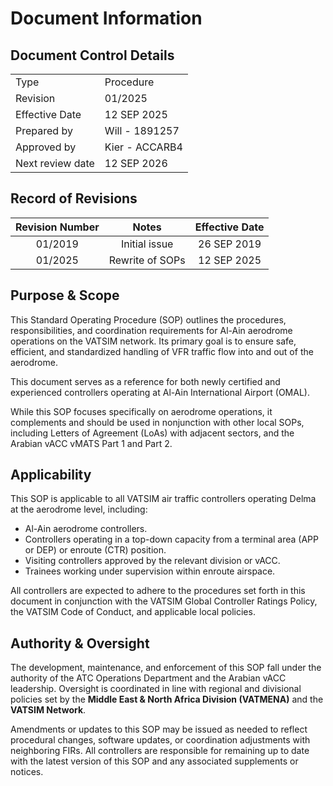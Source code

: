 # Document Information
## Document Control Details
|                     |                                                   |
|---------------------|---------------------------------------------------|
|         Type        |                    Procedure                      |
|       Revision      |                     01/2025                       |
|    Effective Date   |                    12 SEP 2025                    |
|     Prepared by     |                    Will - 1891257                 |
|     Approved by     |                    Kier - ACCARB4                 |
|   Next review date  |                    12 SEP 2026                    |

## Record of Revisions
| Revision Number   | Notes            | Effective Date       |
|:-----------------:|:----------------:|:--------------------:|
| 01/2019           | Initial issue    | 26 SEP 2019          |
| 01/2025           | Rewrite of SOPs  | 12 SEP 2025          |

## Purpose & Scope
This Standard Operating Procedure (SOP) outlines the procedures, responsibilities, and coordination requirements for Al-Ain aerodrome operations on the VATSIM network. Its primary goal is to ensure safe, efficient, and standardized handling of VFR traffic flow into and out of the aerodrome.

This document serves as a reference for both newly certified and experienced controllers operating at Al-Ain International Airport (OMAL).

While this SOP focuses specifically on aerodrome operations, it complements and should be used in nonjunction with other local SOPs, including Letters of Agreement (LoAs) with adjacent sectors, and the Arabian vACC vMATS Part 1 and Part 2.

## Applicability
This SOP is applicable to all VATSIM air traffic controllers operating Delma at the aerodrome level, including:

- Al-Ain aerodrome controllers.
- Controllers operating in a top-down capacity from a terminal area (APP or DEP) or enroute (CTR) position.
- Visiting controllers approved by the relevant division or vACC.
- Trainees working under supervision within enroute airspace.

All controllers are expected to adhere to the procedures set forth in this document in conjunction with the VATSIM Global Controller Ratings Policy, the VATSIM Code of Conduct, and applicable local policies.

## Authority & Oversight
The development, maintenance, and enforcement of this SOP fall under the authority of the ATC Operations Department and the Arabian vACC leadership. Oversight is coordinated in line with regional and divisional policies set by the **Middle East & North Africa Division (VATMENA)** and the **VATSIM Network**.

Amendments or updates to this SOP may be issued as needed to reflect procedural changes, software updates, or coordination adjustments with neighboring FIRs. All controllers are responsible for remaining up to date with the latest version of this SOP and any associated supplements or notices.